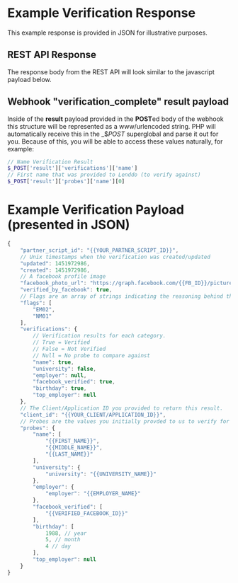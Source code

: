# Example Verification Response
This example response is provided in JSON for illustrative purposes.

## REST API Response
The response body from the REST API will look similar to the javascript payload below.

## Webhook "verification_complete" result payload
Inside of the **result** payload provided in the **POST**ed body of the webhook this structure will be represented as a www/urlencoded string. PHP will automatically receive this in the _$_POST_ superglobal and parse it out for you. Because of this, you will be able to access these values naturally, for example:

```php
// Name Verification Result
$_POST['result']['verifications']['name']
// First name that was provided to Lenddo (to verify against)
$_POST['result']['probes']['name'][0]
```

# Example Verification Payload (presented in JSON)
```javascript
{
    "partner_script_id": "{{YOUR_PARTNER_SCRIPT_ID}}",
    // Unix timestamps when the verification was created/updated
    "updated": 1451972986,
    "created": 1451972986,
    // A facebook profile image
    "facebook_photo_url": "https://graph.facebook.com/{{FB_ID}}/picture?type=large",
    "verified_by_facebook": true,
    // Flags are an array of strings indicating the reasoning behind the verification results.
    "flags": [
        "EM02",
        "NM01"
    ],
    "verifications": {
        // Verification results for each category.
        // True = Verified
        // False = Not Verified
        // Null = No probe to compare against
        "name": true,
        "university": false,
        "employer": null,
        "facebook_verified": true,
        "birthday": true,
        "top_employer": null
    },
    // The Client/Application ID you provided to return this result.
    "client_id": "{{YOUR_CLIENT/APPLICATION_ID}}",
    // Probes are the values you initially provded to us to verify for the user.
    "probes": {
        "name": [
            "{{FIRST_NAME}}",
            "{{MIDDLE_NAME}}",
            "{{LAST_NAME}}"
        ],
        "university": {
            "university": "{{UNIVERSITY_NAME}}"
        },
        "employer": {
            "employer": "{{EMPLOYER_NAME}"
        },
        "facebook_verified": [
            "{{VERIFIED_FACEBOOK_ID}}"
        ],
        "birthday": [
            1988, // year
            5, // month
            4 // day
        ],
        "top_employer": null
    }
}
```
